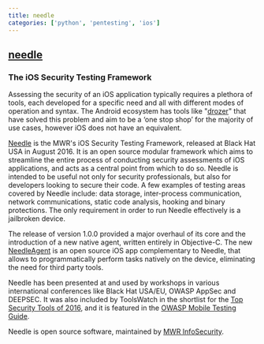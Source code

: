 ```yaml
---
title: needle
categories: ['python', 'pentesting', 'ios']
---
```

## [needle](https://github.com/WithSecureLabs/needle)

### The iOS Security Testing Framework


Assessing the security of an iOS application typically requires a plethora of tools, each developed for a specific need and all with different modes of operation and syntax. The Android ecosystem has tools like "[drozer](https://mwr.to/drozer)" that have solved this problem and aim to be a ‘one stop shop’ for the majority of use cases, however iOS does not have an equivalent.

[Needle](https://github.com/mwrlabs/needle) is the MWR's iOS Security Testing Framework, released at Black Hat USA in August 2016. It is an open source modular framework which aims to streamline the entire process of conducting security assessments of iOS applications, and acts as a central point from which to do so.  Needle is intended to be useful not only for security professionals, but also for developers looking to secure their code. A few examples of testing areas covered by Needle include: data storage, inter-process communication, network communications, static code analysis, hooking and binary protections. The only requirement in order to run Needle effectively is a jailbroken device.
	
The release of version 1.0.0 provided a major overhaul of its core and the introduction of a new native agent, written entirely in Objective-C. The new [NeedleAgent](https://github.com/mwrlabs/needle-agent) is an open source iOS app complementary to Needle, that allows to programmatically perform tasks natively on the device, eliminating the need for third party tools. 
	
Needle has been presented at and used by workshops in various international conferences like Black Hat USA/EU, OWASP AppSec and DEEPSEC. It was also included by ToolsWatch in the shortlist for the [Top Security Tools of 2016](http://www.toolswatch.org/2017/02/2016-top-security-tools-as-voted-by-toolswatch-org-readers/), and it is featured in the [OWASP Mobile Testing Guide](https://github.com/OWASP/owasp-mstg).

Needle is open source software, maintained by [MWR InfoSecurity](https://www.mwrinfosecurity.com/).

